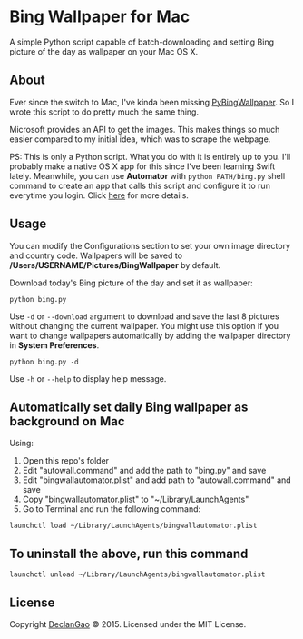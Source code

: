 # Bing Wallpaper for Mac
A simple Python script capable of batch-downloading and setting Bing picture of the day as wallpaper on your Mac OS X.

## About
Ever since the switch to Mac, I've kinda been missing [PyBingWallpaper](https://github.com/genzj/pybingwallpaper). So I wrote this script to do pretty much the same thing. 

Microsoft provides an API to get the images. This makes things so much easier compared to my initial idea, which was to scrape the webpage. 

PS: This is only a Python script. What you do with it is entirely up to you. I'll probably make a native OS X app for this since I've been learning Swift lately. Meanwhile, you can use **Automator** with `python PATH/bing.py` shell command to create an app that calls this script and configure it to run everytime you login. Click [here](http://stackoverflow.com/questions/6442364/running-script-upon-login-mac) for more details.

## Usage
You can modify the Configurations section to set your own image directory and country code. Wallpapers will be saved to **/Users/USERNAME/Pictures/BingWallpaper** by default.

Download today's Bing picture of the day and set it as wallpaper:

```
python bing.py
```

Use `-d` or `--download` argument to download and save the last 8 pictures without changing the current wallpaper. You might use this option if you want to change wallpapers automatically by adding the wallpaper directory in **System Preferences**.

```
python bing.py -d
```

Use `-h` or `--help` to display help message.

## Automatically set daily Bing wallpaper as background on Mac 
Using:
1. Open this repo's folder
2. Edit "autowall.command" and add the path to "bing.py" and save
3. Edit "bingwallautomator.plist" and add path to "autowall.command" and save
4. Copy "bingwallautomator.plist" to "~/Library/LaunchAgents"
5. Go to Terminal and run the following command:
```
launchctl load ~/Library/LaunchAgents/bingwallautomator.plist
```

## To uninstall the above, run this command

```
launchctl unload ~/Library/LaunchAgents/bingwallautomator.plist
```

## License
Copyright [DeclanGao](http://twitter.com/DeclanGao/) © 2015.
Licensed under the MIT License.
